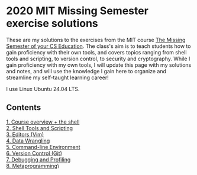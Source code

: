 # 2020 MIT Missing Semester exercise solutions
These are my solutions to the exercises from the MIT course [The Missing Semester of your CS Education](https://missing.csail.mit.edu/). The class's aim is to teach students how to gain proficiency with their own tools, and covers topics ranging from shell tools and scripting, to version control, to security and cryptography. While I gain proficiency with my own tools, I will update this page with my solutions and notes, and will use the knowledge I gain here to organize and streamline my self-taught learning career!

I use Linux Ubuntu 24.04 LTS.

## Contents
[1. Course overview + the shell](./Lecture1/Lecture1.md)\
[2. Shell Tools and Scripting](./Lecture2/Lecture2.md)\
[3. Editors (Vim)](./Lecture3/Lecture3.md)\
[4. Data Wrangling](./Lecture4/Lecture4.md)\
[5. Command-line Environment](./Lecture5/Lecture5.md)\
[6. Version Control (Git)](./Lecture6/Lecture6.md)\
[7. Debugging and Profiling](./Lecture7/Lecture7.md)\
[8. Metaprogramming](./Lecture8/Lecture8.md)\
